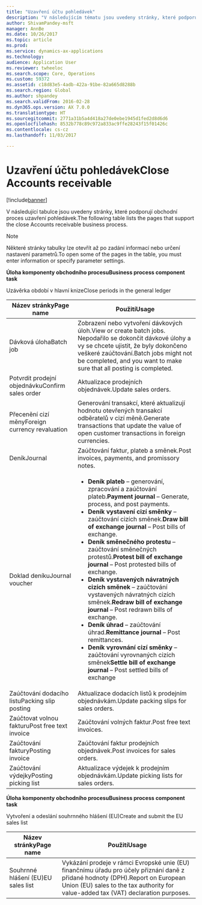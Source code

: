 ```yaml
---
title: "Uzavření účtu pohledávek"
description: "V následujícím tématu jsou uvedeny stránky, které podporují obchodní proces uzavření pohledávek."
author: ShivamPandey-msft
manager: AnnBe
ms.date: 10/26/2017
ms.topic: article
ms.prod: 
ms.service: dynamics-ax-applications
ms.technology: 
audience: Application User
ms.reviewer: twheeloc
ms.search.scope: Core, Operations
ms.custom: 59372
ms.assetid: c18d83e5-4adb-422a-91be-82a665d8288b
ms.search.region: Global
ms.author: shpandey
ms.search.validFrom: 2016-02-28
ms.dyn365.ops.version: AX 7.0.0
ms.translationtype: HT
ms.sourcegitcommit: 2771a31b5a4d418a27de0ebe1945d1fed2d8d6d6
ms.openlocfilehash: 8532b778c89c972a833ac9ffe28243f15f01426c
ms.contentlocale: cs-cz
ms.lasthandoff: 11/03/2017

---
```


# <a name="close-accounts-receivable"></a><span data-ttu-id="bb759-103">Uzavření účtu pohledávek</span><span class="sxs-lookup"><span data-stu-id="bb759-103">Close Accounts receivable</span></span>

[!include[banner](../includes/banner.md)]




<span data-ttu-id="bb759-104">V následující tabulce jsou uvedeny stránky, které podporují obchodní proces uzavření pohledávek.</span><span class="sxs-lookup"><span data-stu-id="bb759-104">The following table lists the pages that support the close Accounts receivable business process.</span></span>

> [!NOTE] 
> <span data-ttu-id="bb759-105">Některé stránky tabulky lze otevřít až po zadání informací nebo určení nastavení parametrů.</span><span class="sxs-lookup"><span data-stu-id="bb759-105">To open some of the pages in the table, you must enter information or specify parameter settings.</span></span>

<span data-ttu-id="bb759-106">**Úloha komponenty obchodního procesu**</span><span class="sxs-lookup"><span data-stu-id="bb759-106">**Business process component task**</span></span>                   

<span data-ttu-id="bb759-107">Uzávěrka období v hlavní knize</span><span class="sxs-lookup"><span data-stu-id="bb759-107">Close periods in the general ledger</span></span>

| <span data-ttu-id="bb759-108">Název stránky</span><span class="sxs-lookup"><span data-stu-id="bb759-108">Page name</span></span>                            | <span data-ttu-id="bb759-109">Použití</span><span class="sxs-lookup"><span data-stu-id="bb759-109">Usage</span></span>                                                                                      |
|--------------------------------------|--------------------------------------------------------------------------------------------|
|<span data-ttu-id="bb759-110">Dávková úloha</span><span class="sxs-lookup"><span data-stu-id="bb759-110">Batch job</span></span>                             | <span data-ttu-id="bb759-111">Zobrazení nebo vytvoření dávkových úloh.</span><span class="sxs-lookup"><span data-stu-id="bb759-111">View or create batch jobs.</span></span> <span data-ttu-id="bb759-112">Nepodařilo se dokončit dávkové úlohy a vy se chcete ujistit, že byly dokončeno veškeré zaúčtování.</span><span class="sxs-lookup"><span data-stu-id="bb759-112">Batch jobs might not be completed, and you want to make sure that all posting is completed.</span></span>                                                                                                               |
|<span data-ttu-id="bb759-113">Potvrdit prodejní objednávku</span><span class="sxs-lookup"><span data-stu-id="bb759-113">Confirm sales order</span></span>                   | <span data-ttu-id="bb759-114">Aktualizace prodejních objednávek.</span><span class="sxs-lookup"><span data-stu-id="bb759-114">Update sales orders.</span></span>                                                                       |
|<span data-ttu-id="bb759-115">Přecenění cizí měny</span><span class="sxs-lookup"><span data-stu-id="bb759-115">Foreign currency revaluation</span></span>          | <span data-ttu-id="bb759-116">Generování transakcí, které aktualizují hodnotu otevřených transakcí odběratelů v cizí měně.</span><span class="sxs-lookup"><span data-stu-id="bb759-116">Generate transactions that update the value of open customer transactions in foreign currencies.</span></span>                                                                                                                         |
| <span data-ttu-id="bb759-117">Deník</span><span class="sxs-lookup"><span data-stu-id="bb759-117">Journal</span></span>                              | <span data-ttu-id="bb759-118">Zaúčtování faktur, plateb a směnek.</span><span class="sxs-lookup"><span data-stu-id="bb759-118">Post invoices, payments, and promissory notes.</span></span>                                             |
| <span data-ttu-id="bb759-119">Doklad deníku</span><span class="sxs-lookup"><span data-stu-id="bb759-119">Journal voucher</span></span>                      |<ul><li><span data-ttu-id="bb759-120">**Deník plateb** – generování, zpracování a zaúčtování plateb.</span><span class="sxs-lookup"><span data-stu-id="bb759-120">**Payment journal** – Generate, process, and post payments.</span></span></li><li><span data-ttu-id="bb759-121">**Deník vystavení cizí směnky** – zaúčtování cizích směnek.</span><span class="sxs-lookup"><span data-stu-id="bb759-121">**Draw bill of exchange journal** – Post bills of exchange.</span></span></li><li><span data-ttu-id="bb759-122">**Deník směnečného protestu** – zaúčtování směnečných protestů.</span><span class="sxs-lookup"><span data-stu-id="bb759-122">**Protest bill of exchange journal** – Post protested bills of exchange.</span></span></li><li><span data-ttu-id="bb759-123">**Deník vystavených návratných cizích směnek** – zaúčtování vystavených návratných cizích směnek.</span><span class="sxs-lookup"><span data-stu-id="bb759-123">**Redraw bill of exchange journal** – Post redrawn bills of exchange.</span></span></li><li><span data-ttu-id="bb759-124">**Deník úhrad** – zaúčtování úhrad.</span><span class="sxs-lookup"><span data-stu-id="bb759-124">**Remittance journal** – Post remittances.</span></span></li><li><span data-ttu-id="bb759-125">**Deník vyrovnání cizí směnky** – zaúčtování vyrovnaných cizích směnek</span><span class="sxs-lookup"><span data-stu-id="bb759-125">**Settle bill of exchange journal** – Post settled bills of exchange</span></span></li></ul>                   |
| <span data-ttu-id="bb759-126">Zaúčtování dodacího listu</span><span class="sxs-lookup"><span data-stu-id="bb759-126">Packing slip posting</span></span>                 | <span data-ttu-id="bb759-127">Aktualizace dodacích listů k prodejním objednávkám.</span><span class="sxs-lookup"><span data-stu-id="bb759-127">Update packing slips for sales orders.</span></span>                                                     |
| <span data-ttu-id="bb759-128">Zaúčtovat volnou fakturu</span><span class="sxs-lookup"><span data-stu-id="bb759-128">Post free text invoice</span></span>               | <span data-ttu-id="bb759-129">Zaúčtování volných faktur.</span><span class="sxs-lookup"><span data-stu-id="bb759-129">Post free text invoices.</span></span>                                                                   |
| <span data-ttu-id="bb759-130">Zaúčtování faktury</span><span class="sxs-lookup"><span data-stu-id="bb759-130">Posting invoice</span></span>                      | <span data-ttu-id="bb759-131">Zaúčtování faktur prodejních objednávek.</span><span class="sxs-lookup"><span data-stu-id="bb759-131">Post invoices for sales orders.</span></span>                                                            |
| <span data-ttu-id="bb759-132">Zaúčtování výdejky</span><span class="sxs-lookup"><span data-stu-id="bb759-132">Posting picking list</span></span>                 |<span data-ttu-id="bb759-133">Aktualizace výdejek k prodejním objednávkám.</span><span class="sxs-lookup"><span data-stu-id="bb759-133">Update picking lists for sales orders.</span></span>                                                      |

<span data-ttu-id="bb759-134">**Úloha komponenty obchodního procesu**</span><span class="sxs-lookup"><span data-stu-id="bb759-134">**Business process component task**</span></span>   

<span data-ttu-id="bb759-135">Vytvoření a odeslání souhrnného hlášení (EU)</span><span class="sxs-lookup"><span data-stu-id="bb759-135">Create and submit the EU sales list</span></span>

| <span data-ttu-id="bb759-136">Název stránky</span><span class="sxs-lookup"><span data-stu-id="bb759-136">Page name</span></span>                            | <span data-ttu-id="bb759-137">Použití</span><span class="sxs-lookup"><span data-stu-id="bb759-137">Usage</span></span>                                                                                      |
|--------------------------------------|--------------------------------------------------------------------------------------------|
|<span data-ttu-id="bb759-138">Souhrnné hlášení (EU)</span><span class="sxs-lookup"><span data-stu-id="bb759-138">EU sales list</span></span>                         | <span data-ttu-id="bb759-139">Vykázání prodeje v rámci Evropské unie (EU) finančnímu úřadu pro účely přiznání daně z přidané hodnoty (DPH).</span><span class="sxs-lookup"><span data-stu-id="bb759-139">Report on European Union (EU) sales to the tax authority for value-added tax (VAT) declaration purposes.</span></span>                                                                                                                           |







